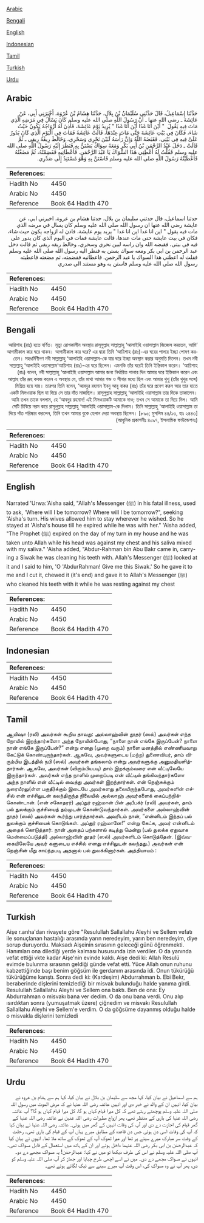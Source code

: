 [Arabic](#arabic)

[Bengali](#bengali)

[English](#english)

[Indonesian](#indonesian)

[Tamil](#tamil)

[Turkish](#turkish)

[Urdu](#urdu)

## Arabic


<div dir="rtl" lang="ar" style={{fontSize:'larger',backgroundColor:'#f8f9fa',padding:20}}>
حَدَّثَنَا إِسْمَاعِيلُ، قَالَ حَدَّثَنِي سُلَيْمَانُ بْنُ بِلاَلٍ، حَدَّثَنَا هِشَامُ بْنُ عُرْوَةَ، أَخْبَرَنِي أَبِي، عَنْ عَائِشَةَ ـ رضى الله عنها ـ أَنَّ رَسُولَ اللَّهِ صلى الله عليه وسلم كَانَ يَسْأَلُ فِي مَرَضِهِ الَّذِي مَاتَ فِيهِ يَقُولَ ‏ "‏ أَيْنَ أَنَا غَدًا أَيْنَ أَنَا غَدًا ‏"‏ يُرِيدُ يَوْمَ عَائِشَةَ، فَأَذِنَ لَهُ أَزْوَاجُهُ يَكُونُ حَيْثُ شَاءَ، فَكَانَ فِي بَيْتِ عَائِشَةَ حَتَّى مَاتَ عِنْدَهَا، قَالَتْ عَائِشَةُ فَمَاتَ فِي الْيَوْمِ الَّذِي كَانَ يَدُورُ عَلَىَّ فِيهِ فِي بَيْتِي، فَقَبَضَهُ اللَّهُ وَإِنَّ رَأْسَهُ لَبَيْنَ نَحْرِي وَسَحْرِي، وَخَالَطَ رِيقُهُ رِيقِي ـ ثُمَّ قَالَتْ ـ دَخَلَ عَبْدُ الرَّحْمَنِ بْنُ أَبِي بَكْرٍ وَمَعَهُ سِوَاكٌ يَسْتَنُّ بِهِ فَنَظَرَ إِلَيْهِ رَسُولُ اللَّهِ صلى الله عليه وسلم فَقُلْتُ لَهُ أَعْطِنِي هَذَا السِّوَاكَ يَا عَبْدَ الرَّحْمَنِ‏.‏ فَأَعْطَانِيهِ فَقَضِمْتُهُ، ثُمَّ مَضَغْتُهُ فَأَعْطَيْتُهُ رَسُولَ اللَّهِ صلى الله عليه وسلم فَاسْتَنَّ بِهِ وَهْوَ مُسْتَنِدٌ إِلَى صَدْرِي‏.‏
</div>
<div style={{backgroundColor:'#f8f9fa',padding:20, marginBottom: 10}}><table> <thead> <tr> <th>References:</th> <th></th> </tr> </thead> <tbody><tr><td>Hadith No</td><td>4450</td></tr><tr><td>Arabic No</td><td>4450</td></tr><tr><td>Reference</td><td>Book 64 Hadith 470</td></tr></tbody></table></div>


<div dir="rtl" lang="ar" style={{fontSize:'larger',backgroundColor:'#f8f9fa',padding:20}}>
حدثنا اسماعيل، قال حدثني سليمان بن بلال، حدثنا هشام بن عروة، اخبرني ابي، عن عايشة رضى الله عنها ان رسول الله صلى الله عليه وسلم كان يسال في مرضه الذي مات فيه يقول " اين انا غدا اين انا غدا " يريد يوم عايشة، فاذن له ازواجه يكون حيث شاء، فكان في بيت عايشة حتى مات عندها، قالت عايشة فمات في اليوم الذي كان يدور على فيه في بيتي، فقبضه الله وان راسه لبين نحري وسحري، وخالط ريقه ريقي ثم قالت دخل عبد الرحمن بن ابي بكر ومعه سواك يستن به فنظر اليه رسول الله صلى الله عليه وسلم فقلت له اعطني هذا السواك يا عبد الرحمن. فاعطانيه فقضمته، ثم مضغته فاعطيته رسول الله صلى الله عليه وسلم فاستن به وهو مستند الى صدري
</div>
<div style={{backgroundColor:'#f8f9fa',padding:20, marginBottom: 10}}><table> <thead> <tr> <th>References:</th> <th></th> </tr> </thead> <tbody><tr><td>Hadith No</td><td>4450</td></tr><tr><td>Arabic No</td><td>4450</td></tr><tr><td>Reference</td><td>Book 64 Hadith 470</td></tr></tbody></table></div>

## Bengali


<div dir="rtl" lang="bn" style={{fontSize:'larger',backgroundColor:'#f8f9fa',padding:20}}>
‘আয়িশাহ (রাঃ) হতে বর্ণিত। মৃত্যু রোগকালীন অবস্থায় রাসূলুল্লাহ সাল্লাল্লাহু ‘আলাইহি ওয়াসাল্লাম জিজ্ঞেস করতেন, আমি আগামীকাল কার ঘরে থাকব। আগামীকাল কার ঘরে? এর দ্বারা তিনি ‘আয়িশাহ (রাঃ)-এর ঘরের পালার ইচ্ছা পোষণ করতেন। সহধর্মিণীগণ নবী সাল্লাল্লাহু ‘আলাইহি ওয়াসাল্লাম-কে যার ঘরে ইচ্ছা অবস্থান করার অনুমতি দিলেন। তখন নবী সাল্লাল্লাহু ‘আলাইহি ওয়াসাল্লাম‘আয়িশাহ (রাঃ)-এর ঘরে ছিলেন। এমনকি তাঁর ঘরেই তিনি ইন্তিকাল করেন। ‘আয়িশাহ (রাঃ) বলেন, নবী সাল্লাল্লাহু ‘আলাইহি ওয়াসাল্লাম আমার জন্য নির্ধারিত পালার দিন আমার ঘরে ইন্তিকাল করেন এবং আল্লাহ তাঁর রূহ কবজ করেন এ অবস্থায় যে, তাঁর মাথা আমার গন্ড ও সীনার মধ্যে ছিল এবং আমার থুথু (তাঁর থুথুর সঙ্গে) মিশ্রিত হয়ে যায়। তারপর তিনি বলেন, ‘আবদুর রহমান ইবনু আবূ বাকর (রাঃ) তাঁর ঘরে প্রবেশ করল আর তার হাতে একটি মিসওয়াক ছিল যা দিয়ে সে তার দাঁত মাজছিল। রাসূলুল্লাহ সাল্লাল্লাহু ‘আলাইহি ওয়াসাল্লাম তার দিকে তাকালেন। আমি তখন তাকে বললাম, হে ‘আবদুর রহমান! এই মিসওয়াকটি আমাকে দাও; তখন সে আমাকে তা দিয়ে দিল। আমি সেটি চিবিয়ে নরম করে রাসূলুল্লাহ সাল্লাল্লাহু ‘আলাইহি ওয়াসাল্লাম-কে দিলাম। তিনি সাল্লাল্লাহু ‘আলাইহি ওয়াসাল্লাম তা দিয়ে দাঁত পরিষ্কার করলেন, তিনি তখন আমার বুকে হেলান দেয়া অবস্থায় ছিলেন। [৮৯০; মুসলিম ৪৪/১৩, হাঃ ২৪৪৩] (আধুনিক প্রকাশনীঃ ৪০৯৭, ইসলামিক ফাউন্ডেশনঃ)
</div>
<div style={{backgroundColor:'#f8f9fa',padding:20, marginBottom: 10}}><table> <thead> <tr> <th>References:</th> <th></th> </tr> </thead> <tbody><tr><td>Hadith No</td><td>4450</td></tr><tr><td>Arabic No</td><td>4450</td></tr><tr><td>Reference</td><td>Book 64 Hadith 470</td></tr></tbody></table></div>

## English


<div dir="ltr" lang="en" style={{fontSize:'larger',backgroundColor:'#f8f9fa',padding:20}}>
Narrated 'Urwa:'Aisha said, "Allah's Messenger (ﷺ) in his fatal illness, used to ask, 'Where will I be tomorrow? Where will I be tomorrow?", seeking 'Aisha's turn. His wives allowed him to stay wherever he wished. So he stayed at 'Aisha's house till he expired while he was with her." 'Aisha added, "The Prophet (ﷺ) expired on the day of my turn in my house and he was taken unto Allah while his head was against my chest and his saliva mixed with my saliva." 'Aisha added, "Abdur-Rahman bin Abu Bakr came in, carrying a Siwak he was cleaning his teeth with. Allah's Messenger (ﷺ) looked at it and I said to him, 'O 'AbdurRahman! Give me this Siwak.' So he gave it to me and I cut it, chewed it (it's end) and gave it to Allah's Messenger (ﷺ) who cleaned his teeth with it while he was resting against my chest
</div>
<div style={{backgroundColor:'#f8f9fa',padding:20, marginBottom: 10}}><table> <thead> <tr> <th>References:</th> <th></th> </tr> </thead> <tbody><tr><td>Hadith No</td><td>4450</td></tr><tr><td>Arabic No</td><td>4450</td></tr><tr><td>Reference</td><td>Book 64 Hadith 470</td></tr></tbody></table></div>

## Indonesian


<div dir="ltr" lang="id" style={{fontSize:'larger',backgroundColor:'#f8f9fa',padding:20}}>

</div>
<div style={{backgroundColor:'#f8f9fa',padding:20, marginBottom: 10}}><table> <thead> <tr> <th>References:</th> <th></th> </tr> </thead> <tbody><tr><td>Hadith No</td><td>4450</td></tr><tr><td>Arabic No</td><td>4450</td></tr><tr><td>Reference</td><td>Book 64 Hadith 470</td></tr></tbody></table></div>

## Tamil


<div dir="ltr" lang="ta" style={{fontSize:'larger',backgroundColor:'#f8f9fa',padding:20}}>
ஆயிஷா (ரலி) அவர்கள் கூறிய தாவது: அல்லாஹ்வின் தூதர் (ஸல்) அவர்கள் எந்த நோயில் இறந்தார்களோ அந்த நோயின்போது, “நாளை நான் எங்கே இருப்பேன்? நாளை நான் எங்கே இருப்பேன்?” என்று எனது (முறை வரும்) நாளை மனத்தில் எண்ணியவாறு கேட்டுக் கொண்டிருந்தார்கள். ஆகவே, அவர்களுடைய (மற்ற) துணைவியர், தாம் விரும்பிய இடத்தில் நபி (ஸல்) அவர்கள் தங்கலாம் என்று அவர்களுக்கு அனுமதியளித்தார்கள். ஆகவே, அவர்கள் (விரும்பியபடி) தாம் இறக்கும்வரை என் வீட்டிலேயே இருந்தார்கள். அவர்கள் எந்த நாளில் முறைப்படி என் வீட்டில் தங்கிவந்தார்களோ அந்த நாளில் என் வீட்டில் வைத்து அவர்கள் இறந்தார்கள். என் நெஞ்சுக்கும் நுரையீரலு(ள்ள பகுதி)க்கும் இடையே அவர்களது தலையிருந்தபோது, அவர்களின் எச்சில் என் எச்சிலுடன் கலந்திருந்த நிலையில் அல்லாஹ் அவர்களைக் கைப்பற்றிக்கொண்டான். (என் சகோதரர்) அப்துர் ரஹ்மான் பின் அபீபக்ர் (ரலி) அவர்கள், தாம் பல் துலக்கும் குச்சியைத் தம்முடன் கொண்டுவந்தார்கள். அவர்களை அல்லாஹ்வின் தூதர் (ஸல்) அவர்கள் கூர்ந்து பார்த்தார்கள். அவரிடம் நான், “என்னிடம் இந்தப் பல் துலக்கும் குச்சியைக் கொடுங்கள். அப்துர் ரஹ்மானே!” என்று கேட்க, அவர் என்னிடம் அதைக் கொடுத்தார். நான் அதைப் பற்களால் கடித்து மென்று (பல் துலக்க ஏதுவாக மென்மைப்படுத்தி) அல்லாஹ்வின் தூதர் (ஸல்) அவர்களிடம் கொடுத்தேன். (இவ்வகையிலேயே அவர் களுடைய எச்சில் எனது எச்சிலுடன் கலந்தது.) அவர்கள் என் நெஞ்சின் மீது சாய்ந்தபடி அதனால் பல் துலக்கினார்கள். அத்தியாயம் :
</div>
<div style={{backgroundColor:'#f8f9fa',padding:20, marginBottom: 10}}><table> <thead> <tr> <th>References:</th> <th></th> </tr> </thead> <tbody><tr><td>Hadith No</td><td>4450</td></tr><tr><td>Arabic No</td><td>4450</td></tr><tr><td>Reference</td><td>Book 64 Hadith 470</td></tr></tbody></table></div>

## Turkish


<div dir="ltr" lang="tr" style={{fontSize:'larger',backgroundColor:'#f8f9fa',padding:20}}>
Aişe r.anha'dan rivayete göre "Resulullah Sallallahu Aleyhi ve Sellem vefatı ile sonuçlanan hastalığı arasında yarın neredeyim, yarın ben neredeyim, diye sorup duruyordu. Maksadı Aişeinin sırasının geleceği günü öğrenmekti. Hanımları ona dilediği yerde kalması hususunda izin verdiler. O da yanında vefat ettiği vkte kadar Aişe'nin evinde kaldı. Aişe dedi ki: Allah Resulü evimde bulunma sırasının geldiği günde vefat etti. Yüce Allah onun ruhunu kabzettiğinde başı benim göğsüm ile gerdanım arasında idi. Onun tükürüğü tükürüğüme karıştı. Sonra dedi ki: (Kardeşim) Abdurrahman b. Ebi Bekr, beraberinde dişlerini temizlediği bir misvak bulunduğu halde yanıma girdi. Resulullah Sallallahu Aleyhi ve Sellem ona baktı. Ben de ona: Ey Abdurrahman o misvakı bana ver dedim. O da onu bana verdi. Onu alıp ısırdıktan sonra (yumuşatmak üzere) çiğnedim ve misvakı Resulullah Sallallahu Aleyhi ve Sellem'e verdim. O da göğsüme dayanmış olduğu halde o misvakla dişlerini temizledi
</div>
<div style={{backgroundColor:'#f8f9fa',padding:20, marginBottom: 10}}><table> <thead> <tr> <th>References:</th> <th></th> </tr> </thead> <tbody><tr><td>Hadith No</td><td>4450</td></tr><tr><td>Arabic No</td><td>4450</td></tr><tr><td>Reference</td><td>Book 64 Hadith 470</td></tr></tbody></table></div>

## Urdu


<div dir="rtl" lang="ur" style={{fontSize:'larger',backgroundColor:'#f8f9fa',padding:20}}>
ہم سے اسماعیل نے بیان کیا، کہا مجھ سے سلیمان بن بلال نے بیان کیا، کہا ہم سے ہشام بن عروہ نے بیان کیا، انہیں ان کے والد نے خبر دی اور انہیں عائشہ رضی اللہ عنہا نے کہ مرض الموت میں رسول اللہ صلی اللہ علیہ وسلم پوچھتے رہتے تھے کہ کل میرا قیام کہاں ہو گا، کل میرا قیام کہاں ہو گا؟ آپ عائشہ رضی اللہ عنہا کی باری کے منتظر تھے، پھر ازواج مطہرات رضی اللہ عنہن نے عائشہ رضی اللہ عنہا کے گھر قیام کی اجازت دے دی اور آپ کی وفات انہیں کے گھر میں ہوئی۔ عائشہ رضی اللہ عنہا نے بیان کیا کہ آپ کی وفات اسی دن ہوئی جس دن قاعدہ کے مطابق میرے یہاں آپ کے قیام کی باری تھی۔ رحلت کے وقت سر مبارک میرے سینے پر تھا اور میرا تھوک آپ کے تھوک کے ساتھ ملا تھا۔ انہوں نے بیان کیا کہ عبدالرحمٰن بن ابی بکر رضی اللہ عنہما داخل ہوئے اور ان کے ہاتھ میں استعمال کے قابل مسواک تھی۔ آپ صلی اللہ علیہ وسلم نے اس کی طرف دیکھا تو میں نے کہا: عبدالرحمٰن! یہ مسواک مجھے دے دو۔ انہوں نے مسواک مجھے دے دی۔ میں نے اسے اچھی طرح چبایا اور جھاڑ کر آپ صلی اللہ علیہ وسلم کو دی، پھر آپ نے وہ مسواک کی، اس وقت آپ میرے سینے سے ٹیک لگائے ہوئے تھے۔
</div>
<div style={{backgroundColor:'#f8f9fa',padding:20, marginBottom: 10}}><table> <thead> <tr> <th>References:</th> <th></th> </tr> </thead> <tbody><tr><td>Hadith No</td><td>4450</td></tr><tr><td>Arabic No</td><td>4450</td></tr><tr><td>Reference</td><td>Book 64 Hadith 470</td></tr></tbody></table></div>